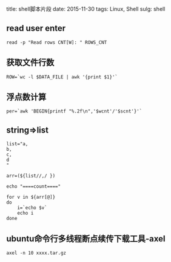 title: shell脚本片段
date: 2015-11-30
tags: Linux, Shell
sulg: shell

## read user enter
```
read -p "Read rows CNT[W]: " ROWS_CNT
```

## 获取文件行数
```
ROW=`wc -l $DATA_FILE | awk '{print $1}'`
```

## 浮点数计算
```
per=`awk 'BEGIN{printf "%.2f\n",'$wcnt'/'$scnt'}'`
``` 


## string=>list
```
list="a,
b,
c,
d
"

arr=(${list//,/ })

echo "====count===="

for v in ${arr[@]}
do
    i=`echo $v`
    echo i
done

```


## ubuntu命令行多线程断点续传下载工具-axel  
```
axel -n 10 xxxx.tar.gz
```
